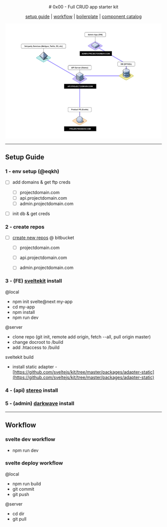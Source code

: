 <center>
# 0x00 - Full CRUD app starter kit

[setup guide](#setup-guide)  | [workflow](#workflow) | [boilerplate](/boilerplate/readme.md) | [component catalog](/components/readme.md)

![0x00 diagram](/images/0x00-diagram.png?raw=true)

</center>


---

## Setup Guide


### 1 - env setup (@eqkh)
- [ ] add domains & get ftp creds
  - [ ] projectdomain.com
  - [ ] api.projectdomain.com
  - [ ] admin.projectdomain.com
- [ ] init db & get creds



### 2 - create repos

- [ ] [create new repos](https://bitbucket.org/repo/create) @ bitbucket
  - [ ] projectdomain.com
  - [ ] api.projectdomain.com
  - [ ] admin.projectdomain.com


### 3 - (FE) [sveltekit](https://kit.svelte.dev/) install
@local

- npm init svelte@next my-app
- cd my-app
- npm install
- npm run dev

@server

- clone repo (git init, remote add origin, fetch --all, pull origin master)
- change docroot to /build
- add .htaccess to /build

sveltekit build

- install static adapter - [https://github.com/sveltejs/kit/tree/master/packages/adapter-static](https://github.com/sveltejs/kit/tree/master/packages/adapter-static)



### 4 - (api) [stereo](https://stereotk.com/) install


### 5 - (admin) [darkwave](https://darkwave.ltd/) install





---



## Workflow



### svelte dev workflow

- npm run dev

### svelte deploy workflow

@local

- npm run build
- git commit
- git push

@server

- cd dir
- git pull


